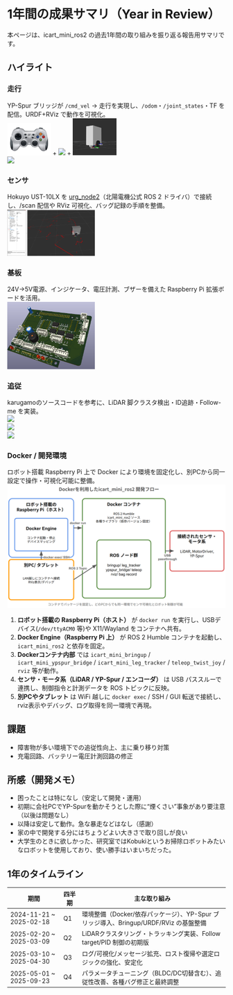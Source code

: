# 1年間の成果サマリ（Year in Review）

本ページは、icart_mini_ros2 の過去1年間の取り組みを振り返る報告用サマリです。

## ハイライト

### 走行
YP-Spur ブリッジが `/cmd_vel` → 走行を実現し、`/odom`・`/joint_states`・TF を配信。URDF+RViz で動作を可視化。  
<img src=../imgs/logi.png width=20%> + <img src=../imgs/icart_mini.png width=20%> + <img src=../imgs/icart_urdf.png width=20%>  
<img src="../videos/ypspur.gif" width="40%">

### センサ
Hokuyo UST-10LX を [urg_node2](https://github.com/Hokuyo-aut/urg_node2)（北陽電機公式 ROS 2 ドライバ）で接続し、/scan 配信や RViz 可視化、バッグ記録の手順を整備。   
<img src=../imgs/icart_rviz.png width=40%>

### 基板
24V→5V電源、インジケータ、電圧計測、ブザーを備えた Raspberry Pi 拡張ボードを活用。  
<img src=../imgs/kicad.png width=40%>

### 追従
karugamoのソースコードを参考に、LiDAR 脚クラスタ検出・ID追跡・Follow-me を実装。  
<img src="../videos/karugamo.gif" width="50%">  
<img src="../videos/follow-me_sim.gif" width="50%">  
<img src="../videos/follow-me_real.gif" width="50%">  

### Docker / 開発環境
ロボット搭載 Raspberry Pi 上で Docker により環境を固定化し、別PCから同一設定で操作・可視化可能に整備。
![Docker Development Flow](../imgs/docker_overview.png)
1. **ロボット搭載の Raspberry Pi（ホスト）** が `docker run` を実行し、USBデバイス(`/dev/ttyACM0` 等)や X11/Wayland をコンテナへ共有。
2. **Docker Engine（Raspberry Pi 上）** が ROS 2 Humble コンテナを起動し、`icart_mini_ros2` と依存を固定。
3. **Dockerコンテナ内部** では `icart_mini_bringup` / `icart_mini_ypspur_bridge` / `icart_mini_leg_tracker` / `teleop_twist_joy` / `rviz` 等が動作。
4. **センサ・モータ系（LiDAR / YP-Spur / エンコーダ）** は USB パススルーで連携し、制御指令と計測データを ROS トピックに反映。
5. **別PCやタブレット** は WiFi 越しに `docker exec` / SSH / GUI 転送で接続し、rviz表示やデバッグ、ログ取得を同一環境で再現。


## 課題
- 障害物が多い環境下での追従性向上、主に乗り移り対策
- 充電回路、バッテリー電圧計測回路の修正

## 所感（開発メモ）
- 困ったことは特になし（安定して開発・運用）
- 初期に会社PCでYP-Spurを動かそうとした際に“煙くさい”事象があり要注意（以後は問題なし）
- 以降は安定して動作。急な暴走などはなし（感謝）
- 家の中で開発する分にはちょうどよい大きさで取り回しが良い
- 大学生のときに欲しかった、研究室ではKobukiというお掃除ロボットみたいなロボットを使用しており、使い勝手はいまいちだった。

## 1年のタイムライン

| 期間 | 四半期 | 主な取り組み |
|---|---|---|
| 2024-11-21 ~ 2025-02-18 | Q1 | 環境整備（Docker/依存パッケージ）、YP-Spur ブリッジ導入、Bringup/URDF/RViz の基盤整備 |
| 2025-02-20 ~ 2025-03-09 | Q2 | LiDARクラスタリング・トラッキング実装、Follow target/PID 制御の初期版 |
| 2025-03-10 ~ 2025-04-30 | Q3 | ログ/可視化/メッセージ拡充、ロスト復帰や選定ロジックの強化、安定化 |
| 2025-05-01 ~ 2025-09-23 | Q4 | パラメータチューニング（BLDC/DC切替含む）、追従性改善、各種バグ修正と最終調整 |
